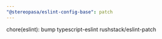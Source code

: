 ```yaml
---
"@stereopasa/eslint-config-base": patch
---
```


chore(eslint): bump typescript-eslint rushstack/eslint-patch
